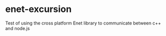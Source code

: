 # enet-excursion
Test of using the cross platform Enet library to communicate between c++ and node.js
